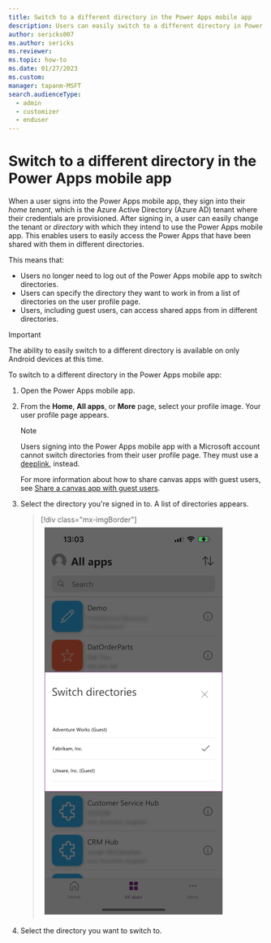 ```yaml
---
title: Switch to a different directory in the Power Apps mobile app
description: Users can easily switch to a different directory in Power Apps mobile.
author: sericks007
ms.author: sericks
ms.reviewer: 
ms.topic: how-to
ms.date: 01/27/2023
ms.custom: 
manager: tapanm-MSFT
search.audienceType: 
  - admin
  - customizer
  - enduser
---
```


# Switch to a different directory in the Power Apps mobile app

When a user signs into the Power Apps mobile app, they sign into their *home tenant*, which is the Azure Active Directory (Azure AD) tenant where their credentials are provisioned. After signing in, a user can easily change the tenant or *directory* with which they intend to use the Power Apps mobile app. This enables users to easily access the Power Apps that have been shared with them in different directories.

This means that:

- Users no longer need to log out of the Power Apps mobile app to switch directories.
- Users can specify the directory they want to work in from a list of directories on the user profile page.
- Users, including guest users, can access shared apps from in different directories.

> [!Important]
> The ability to easily switch to a different directory is available on only Android devices at this time.

To switch to a different directory in the Power Apps mobile app:

1. Open the Power Apps mobile app.
2. From the **Home**, **All apps**, or **More** page, select your profile image. Your user profile page appears.

    > [!Note]
    > Users signing into the Power Apps mobile app with a Microsoft account cannot switch directories from their user profile page. They must use a [deeplink](mobile-deep-links.md), instead.
    > 
    > For more information about how to share canvas apps with guest users, see [Share a canvas app with guest users](../maker/canvas-apps/share-app-guests.md#in-power-apps-mobile-how-does-a-guest-see-apps-in-the-guest-tenant).

3. Select the directory you're signed in to. A list of directories appears.
    
    > [!div class="mx-imgBorder"] 
    > ![A list of directories.](media/tenant-switcher.png "A list of directories.")
   
4. Select the directory you want to switch to.



